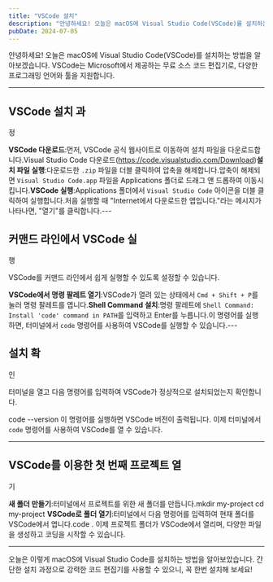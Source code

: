 ```yaml
---
title: "VSCode 설치"
description: "안녕하세요! 오늘은 macOS에 Visual Studio Code(VSCode)를 설치하는 방법을 알아보겠습니다. VSCode는 Microsoft에서 제공하는 무료 소스 코드 편집기로, 다양한 프로그래밍 언어와 툴을 지원합니다.  ---   VSCode 설치 과정   1. VSCode..."
pubDate: 2024-07-05
---
```


안녕하세요! 오늘은 macOS에 Visual Studio Code(VSCode)를 설치하는 방법을 알아보겠습니다. VSCode는 Microsoft에서 제공하는 무료 소스 코드 편집기로, 다양한 프로그래밍 언어와 툴을 지원합니다.

---

## VSCode 설치 과

정

**VSCode 다운로드**:먼저, VSCode 공식 웹사이트로 이동하여 설치 파일을 다운로드합니다.Visual Studio Code 다운로드(https://code.visualstudio.com/Download)**설치 파일 실행**:다운로드한 `.zip` 파일을 더블 클릭하여 압축을 해제합니다.압축이 해제되면 `Visual Studio Code.app` 파일을 Applications 폴더로 드래그 앤 드롭하여 이동시킵니다.**VSCode 실행**:Applications 폴더에서 `Visual Studio Code` 아이콘을 더블 클릭하여 실행합니다.처음 실행할 때 "Internet에서 다운로드한 앱입니다."라는 메시지가 나타나면, "열기"를 클릭합니다.---

## 커맨드 라인에서 VSCode 실

행

VSCode를 커맨드 라인에서 쉽게 실행할 수 있도록 설정할 수 있습니다.

**VSCode에서 명령 팔레트 열기**:VSCode가 열려 있는 상태에서 `Cmd + Shift + P`를 눌러 명령 팔레트를 엽니다.**Shell Command 설치**:명령 팔레트에 `Shell Command: Install 'code' command in PATH`를 입력하고 Enter를 누릅니다.이 명령어를 실행하면, 터미널에서 `code` 명령어를 사용하여 VSCode를 실행할 수 있습니다.---

## 설치 확

인

터미널을 열고 다음 명령어를 입력하여 VSCode가 정상적으로 설치되었는지 확인합니다.

code --version
이 명령어를 실행하면 VSCode 버전이 출력됩니다. 이제 터미널에서 `code` 명령어를 사용하여 VSCode를 열 수 있습니다.

---

## VSCode를 이용한 첫 번째 프로젝트 열

기

**새 폴더 만들기**:터미널에서 프로젝트를 위한 새 폴더를 만듭니다.mkdir my-project
   cd my-project
**VSCode로 폴더 열기**:터미널에서 다음 명령어를 입력하여 현재 폴더를 VSCode에서 엽니다.code .
이제 프로젝트 폴더가 VSCode에서 열리며, 다양한 파일을 생성하고 코딩을 시작할 수 있습니다.

---

오늘은 이렇게 macOS에 Visual Studio Code를 설치하는 방법을 알아보았습니다. 간단한 설치 과정으로 강력한 코드 편집기를 사용할 수 있으니, 꼭 한번 설치해 보세요!

